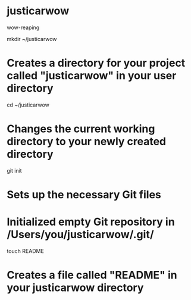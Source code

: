 justicarwow
===========

wow-reaping

mkdir ~/justicarwow
# Creates a directory for your project called "justicarwow" in your user directory

cd ~/justicarwow
# Changes the current working directory to your newly created directory

git init
# Sets up the necessary Git files
# Initialized empty Git repository in /Users/you/justicarwow/.git/

touch README
# Creates a file called "README" in your justicarwow directory
